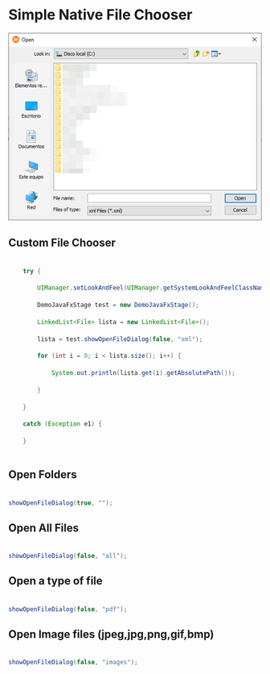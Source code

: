 # Simple Native File Chooser

![Preview](preview.png)

## Custom File Chooser

~~~java

	try {
	
		UIManager.setLookAndFeel(UIManager.getSystemLookAndFeelClassName());
	
		DemoJavaFxStage test = new DemoJavaFxStage();
	
		LinkedList<File> lista = new LinkedList<File>();
	
		lista = test.showOpenFileDialog(false, "xml");
	
		for (int i = 0; i < lista.size(); i++) {
	
			System.out.println(lista.get(i).getAbsolutePath());
	
		}
	
	}
	
	catch (Exception e1) {
	
	}
	
~~~

## Open Folders

~~~java

showOpenFileDialog(true, "");

~~~

## Open All Files

~~~java

showOpenFileDialog(false, "all");

~~~

## Open a type of file

~~~java

showOpenFileDialog(false, "pdf");

~~~

## Open Image files (jpeg,jpg,png,gif,bmp)

~~~java

showOpenFileDialog(false, "images");

~~~
